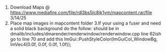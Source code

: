 1. Download Maps @ https://www.mediafire.com/file/rdl3bs5lc8jk1ym/mapcontent.rar/file 3/14/25
2. Place map images in mapcontent folder
3.If your using a fuser and need a solid black background do the follow:
should be in dmalib/includes/dmarender/renderwindow/renderwindow.cpp line 62ish
go to line 70 and add this
ImGui::PushStyleColor(ImGuiCol_WindowBg, ImVec4(0.0f, 0.0f, 0.0f, 1.0f));
